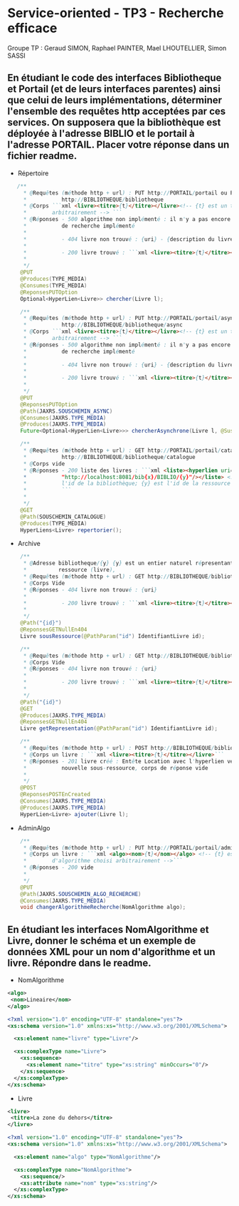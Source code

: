 
# Service-oriented - TP3 - Recherche efficace

Groupe TP : Geraud SIMON, Raphael PAINTER, Mael LHOUTELLIER, Simon SASSI


## En étudiant le code des interfaces **Bibliotheque** et **Portail** (et de leurs interfaces parentes) ainsi que celui de leurs implémentations, déterminer l'ensemble des requêtes **http** acceptées par ces services. On supposera que la bibliothèque est déployée à l'adresse **BIBLIO** et le portail à l'adresse **PORTAIL**. Placer votre réponse dans un fichier **readme**.

- Répertoire 

```java
   /**
	 * @Requêtes (méthode http + url) : PUT http://PORTAIL/portail ou PUT
	 *           http://BIBLIOTHEQUE/bibliotheque
	 * @Corps ```xml <livre><titre>{t}</titre></livre><!-- {t} est un titre choisi
	 *        arbitrairement --> ```
	 * @Réponses - 500 algorithme non implémenté : il n'y a pas encore d'algorithme
	 *           de recherche implémenté
	 * 
	 *           - 404 livre non trouvé : {uri} - {description du livre}
	 * 
	 *           - 200 livre trouvé : ```xml <livre><titre>{t}</titre></livre>```
	 * 
	 */
	@PUT
	@Produces(TYPE_MEDIA)
	@Consumes(TYPE_MEDIA)
	@ReponsesPUTOption
	Optional<HyperLien<Livre>> chercher(Livre l);

	/**
	 * @Requêtes (méthode http + url) : PUT http://PORTAIL/portail/async ou PUT
	 *           http://BIBLIOTHEQUE/bibliotheque/async
	 * @Corps ```xml <livre><titre>{t}</titre></livre><!-- {t} est un titre choisi
	 *        arbitrairement --> ```
	 * @Réponses - 500 algorithme non implémenté : il n'y a pas encore d'algorithme
	 *           de recherche implémenté
	 * 
	 *           - 404 livre non trouvé : {uri} - {description du livre}
	 * 
	 *           - 200 livre trouvé : ```xml <livre><titre>{t}</titre></livre>```
	 * 
	 */
	@PUT
	@ReponsesPUTOption
	@Path(JAXRS.SOUSCHEMIN_ASYNC)
	@Consumes(JAXRS.TYPE_MEDIA)
	@Produces(JAXRS.TYPE_MEDIA)
	Future<Optional<HyperLien<Livre>>> chercherAsynchrone(Livre l, @Suspended final AsyncResponse ar);

	/**
	 * @Requêtes (méthode http + url) : GET http://PORTAIL/portail/catalogue ou GET
	 *           http://BIBLIOTHEQUE/bibliotheque/catalogue
	 * @Corps vide
	 * @Réponses - 200 liste des livres : ```xml <liste><hyperlien uri=
	 *           "http://localhost:8081/bib{x}/BIBLIO/{y}"/></liste> <!-- {x} est
	 *           l'id de la bibliothèque; {y} est l'id de la ressource (livre) -->
	 *           ```
	 * 
	 */
	@GET
	@Path(SOUSCHEMIN_CATALOGUE)
	@Produces(TYPE_MEDIA)
	HyperLiens<Livre> repertorier();
```

- Archive 
```java
	/**
	 * @Adresse bibliotheque/{y} {y} est un entier naturel répresentant l'id de la
	 *          ressource (livre),
	 * @Requêtes (méthode http + url) : GET http://BIBLIOTHEQUE/bibliotheque/{id}
	 * @Corps Vide
	 * @Réponses - 404 livre non trouvé : {uri}
	 * 
	 *           - 200 livre trouvé : ```xml <livre><titre>{t}</titre></livre>```
	 * 
	 */
	@Path("{id}")
	@ReponsesGETNullEn404
	Livre sousRessource(@PathParam("id") IdentifiantLivre id);

	/**
	 * @Requêtes (méthode http + url) : GET http://BIBLIOTHEQUE/bibliotheque/{id}
	 * @Corps Vide
	 * @Réponses - 404 livre non trouvé : {uri}
	 * 
	 *           - 200 livre trouvé : ```xml <livre><titre>{t}</titre></livre>```
	 * 
	 */
	@Path("{id}")
	@GET
	@Produces(JAXRS.TYPE_MEDIA)
	@ReponsesGETNullEn404
	Livre getRepresentation(@PathParam("id") IdentifiantLivre id);

	/**
	 * @Requêtes (méthode http + url) : POST http://BIBLIOTHEQUE/bibliotheque
	 * @Corps un livre : ```xml <livre><titre>{t}</titre></livre>```
	 * @Réponses - 201 livre créé : Entête Location avec l'hyperlien vers la
	 *           nouvelle sous-ressource, corps de réponse vide
	 * 
	 */
	@POST
	@ReponsesPOSTEnCreated
	@Consumes(JAXRS.TYPE_MEDIA)
	@Produces(JAXRS.TYPE_MEDIA)
	HyperLien<Livre> ajouter(Livre l);
```

- AdminAlgo
```java
	/**
	 * @Requêtes (méthode http + url) : PUT http://PORTAIL/portail/admin/recherche
	 * @Corps un livre : ```xml <algo><nom>{t}</nom></algo> <!-- {t} est un nom
	 *        d'algorithme choisi arbitrairement -->```
	 * @Réponses - 200 vide
	 * 
	 */
	@PUT
	@Path(JAXRS.SOUSCHEMIN_ALGO_RECHERCHE)
	@Consumes(JAXRS.TYPE_MEDIA)
	void changerAlgorithmeRecherche(NomAlgorithme algo);
```

## En étudiant les interfaces **NomAlgorithme** et **Livre**, donner le schéma et un exemple de données XML pour un nom d'algorithme et un livre. Répondre dans le **readme**.

- NomAlgorithme

```xml
<algo>
 <nom>Lineaire</nom>
</algo>
```
```xml
<?xml version="1.0" encoding="UTF-8" standalone="yes"?>
<xs:schema version="1.0" xmlns:xs="http://www.w3.org/2001/XMLSchema">

  <xs:element name="livre" type="Livre"/>

  <xs:complexType name="Livre">
    <xs:sequence>
      <xs:element name="titre" type="xs:string" minOccurs="0"/>
    </xs:sequence>
  </xs:complexType>
</xs:schema>
```


- Livre
```xml
<livre>
 <titre>La zone du dehors</titre>
</livre>
```
```xml
<?xml version="1.0" encoding="UTF-8" standalone="yes"?>
<xs:schema version="1.0" xmlns:xs="http://www.w3.org/2001/XMLSchema">

  <xs:element name="algo" type="NomAlgorithme"/>

  <xs:complexType name="NomAlgorithme">
    <xs:sequence/>
    <xs:attribute name="nom" type="xs:string"/>
  </xs:complexType>
</xs:schema>
```
